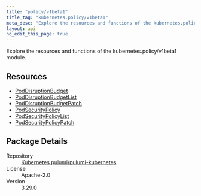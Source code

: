 ```yaml
---
title: "policy/v1beta1"
title_tag: "kubernetes.policy/v1beta1"
meta_desc: "Explore the resources and functions of the kubernetes.policy/v1beta1 module."
layout: api
no_edit_this_page: true
---
```


<!-- WARNING: this file was generated by Pulumi Docs Generator. -->
<!-- Do not edit by hand unless you're certain you know what you are doing! -->

Explore the resources and functions of the kubernetes.policy/v1beta1 module.

<h2 id="resources">Resources</h2>
<ul class="api">
    <li><a href="poddisruptionbudget/" title="PodDisruptionBudget"><span class="api-symbol api-symbol--resource"></span>PodDisruptionBudget</a></li>
    <li><a href="poddisruptionbudgetlist/" title="PodDisruptionBudgetList"><span class="api-symbol api-symbol--resource"></span>PodDisruptionBudgetList</a></li>
    <li><a href="poddisruptionbudgetpatch/" title="PodDisruptionBudgetPatch"><span class="api-symbol api-symbol--resource"></span>PodDisruptionBudgetPatch</a></li>
    <li><a href="podsecuritypolicy/" title="PodSecurityPolicy"><span class="api-symbol api-symbol--resource"></span>PodSecurityPolicy</a></li>
    <li><a href="podsecuritypolicylist/" title="PodSecurityPolicyList"><span class="api-symbol api-symbol--resource"></span>PodSecurityPolicyList</a></li>
    <li><a href="podsecuritypolicypatch/" title="PodSecurityPolicyPatch"><span class="api-symbol api-symbol--resource"></span>PodSecurityPolicyPatch</a></li>
</ul>

<h2 id="package-details">Package Details</h2>
<dl class="package-details">
	<dt>Repository</dt>
	<dd><a href="https://github.com/pulumi/pulumi-kubernetes">Kubernetes pulumi/pulumi-kubernetes</a></dd>
	<dt>License</dt>
	<dd>Apache-2.0</dd>
	<dt>Version</dt>
	<dd>3.29.0</dd>
</dl>

